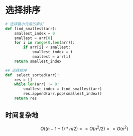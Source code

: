 # 选择排序

```python
# 选择最小元素的索引
def find_smallest(arr):
    smallest_index = 0
    smallest = arr[0]
    for i in range(0,len(arr)):
        if arr[i] < smallest:
            smallest_index = i
            smallest = arr[i]
    return smallest_index

## 选择排序
def  select_sorted(arr):
    res = []
    while len(arr) != 0:
        smallest_index = find_smallest(arr)
        res.append(arr.pop(smallest_index))
    return res
```

## 时间复杂地

$$
O((n-1+1)*n/2) == O(n^2/2) == O(n^2)
$$

